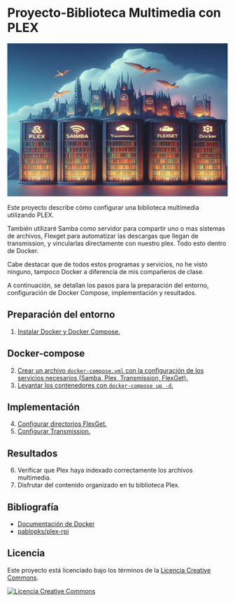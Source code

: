 # Proyecto-Biblioteca Multimedia con PLEX

<img src="IMG/conjunto.jpg" alt="Proyecto" width="900" height="350"/>

Este proyecto describe cómo configurar una biblioteca multimedia utilizando PLEX. 

También utilizaré Samba como servidor para compartir uno o mas sistemas de archivos, Flexget para automatizar las descargas que llegan de transmission, y vincularlas directamente con nuestro plex. Todo esto dentro de Docker.

Cabe destacar que de todos estos programas y servicios, no he visto ninguno, tampoco Docker a diferencia de mis compañeros de clase.

A continuación, se detallan los pasos para la preparación del entorno, configuración de Docker Compose, implementación y resultados.

## Preparación del entorno

  1. [Instalar Docker y Docker Compose.](Primeros-Pasos.md)

## Docker-compose

  2. [Crear un archivo `docker-compose.yml` con la configuración de los servicios necesarios (Samba, Plex, Transmission, FlexGet).](Docker-compose.md)
  3. [Levantar los contenedores con `docker-compose up -d`.](docker-compose-up-d.md)

## Implementación
  
  4. [Configurar directorios FlexGet.](/flexget/)
  5. [Configurar Transmission.](/transmission/)

## Resultados

  6. Verificar que Plex haya indexado correctamente los archivos multimedia.
  7. Disfrutar del contenido organizado en tu biblioteca Plex.

## Bibliografía

- [Documentación de Docker](https://docs.docker.com/manuals/)
- [pablopks/plex-rpi](https://github.com/pablokbs/plex-rpi)

## Licencia

Este proyecto está licenciado bajo los términos de la [Licencia Creative Commons](https://creativecommons.org/licenses/by/4.0/).

[![Licencia Creative Commons](https://licensebuttons.net/l/by/4.0/88x31.png)](https://creativecommons.org/licenses/by/4.0/)


